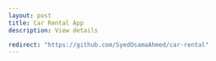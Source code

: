 ```yaml
---
layout: post
title: Car Rental App
description: View details

redirect: "https://github.com/SyedOsamaAhmed/car-rental"
---
```





